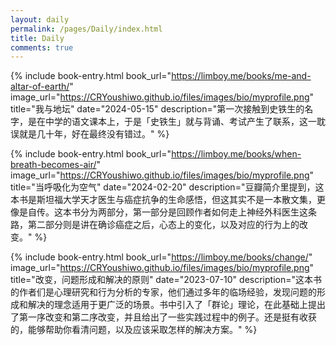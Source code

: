 ```yaml
---
layout: daily
permalink: /pages/Daily/index.html
title: Daily
comments: true
---
```


{% include book-entry.html 
    book_url="https://limboy.me/books/me-and-altar-of-earth/" 
    image_url="https://CRYoushiwo.github.io/files/images/bio/myprofile.png" 
    title="我与地坛" 
    date="2024-05-15" 
    description="第一次接触到史铁生的名字，是在中学的语文课本上，于是「史铁生」就与背诵、考试产生了联系，这一耽误就是几十年，好在最终没有错过。" 
%}

{% include book-entry.html 
    book_url="https://limboy.me/books/when-breath-becomes-air/" 
    image_url="https://CRYoushiwo.github.io/files/images/bio/myprofile.png" 
    title="当呼吸化为空气" 
    date="2024-02-20" 
    description="豆瓣简介里提到，这本书是斯坦福大学天才医生与癌症抗争的生命感悟，但这其实不是一本散文集，更像是自传。这本书分为两部分，第一部分是回顾作者如何走上神经外科医生这条路，第二部分则是讲在确诊癌症之后，心态上的变化，以及对应的行为上的改变。" 
%}

{% include book-entry.html 
    book_url="https://limboy.me/books/change/" 
    image_url="https://CRYoushiwo.github.io/files/images/bio/myprofile.png" 
    title="改变，问题形成和解决的原则" 
    date="2023-07-10" 
    description="这本书的作者们是心理研究和行为分析的专家，他们通过多年的临场经验，发现问题的形成和解决的理念适用于更广泛的场景。书中引入了「群论」理论，在此基础上提出了第一序改变和第二序改变，并且给出了一些实践过程中的例子。还是挺有收获的，能够帮助你看清问题，以及应该采取怎样的解决方案。" 
%}